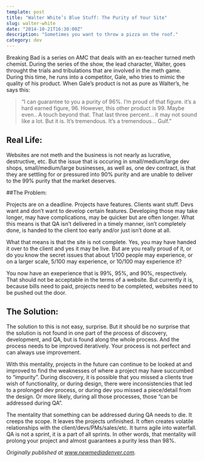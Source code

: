 ```yaml
---
template: post
title: "Walter White’s Blue Stuff: The Purity of Your Site"
slug: walter-white
date: "2014-10-21T16:30:00Z"
description: "Sometimes you want to throw a pizza on the roof."
category: dev
---
```

Breaking Bad is a series on AMC that deals with an ex-teacher turned meth chemist. During the series of the show, the lead character, Walter, goes throught the trials and tribulations that are involved in the meth game. During this time, he runs into a competitor, Gale, who tries to mimic the quality of his product. When Gale’s product is not as pure as Walter’s, he says this:

> “I can guarantee to you a purity of 96%. I’m proud of that figure. it’s a hard
> earned figure, 96. However, this other product is 99. Maybe even.. A touch
> beyond that. That last three percent… it may not sound like a lot. But it is.
> It’s tremendous. It’s a tremendous… Gulf.”

## Real Life:

Websites are not meth and the business is not nearly as lucrative, destructive, etc. But the issue that is occuring in small/medium/large dev shops, small/medium/large businesses, as well as, one dev contract, is that they are settling for or pressured into 90% purity and are unable to deliver to the 99% purity that the market deserves.

##The Problem:

Projects are on a deadline. Projects have features. Clients want stuff. Devs want and don’t want to develop certain features. Developing those may take longer, may have complications, may be quicker but are often longer. What this means is that QA isn’t delivered in a timely manner, isn’t completely done, is handed to the client too early and/or just isn’t done at all.

What that means is that the site is not complete. Yes, you may have handed it over to the client and yes it may be live. But are you really proud of it, or do you know the secret issues that about 1/100 people may experience, or on a larger scale, 5/100 may experience, or 10/100 may experience it?

You now have an exeperience that is 99%, 95%, and 90%, respectively. That should not be acceptable in the terms of a website. But currently it is, because bills need to paid, projects need to be completed, websites need to be pushed out the door.

## The Solution:
The solution to this is not easy, surprise. But it should be no surprise that the solution is not found in one part of the process of discovery, development, and QA, but is found along the whole process. And the process needs to be improved iteratively. Your process is not perfect and can always use improvement.

With this mentality, projects in the future can continue to be looked at and improved to find the weaknesses of where a project may have succumbed to “impurity”. During discovery, it is possible that you missed a clients true wish of functionality, or during design, there were inconsistencies that led to a prolonged dev process, or during dev you missed a piece/detail from the design. Or more likely, during all those processes, those “can be addressed during QA”.

The mentality that something can be addressed during QA needs to die. It creeps the scope. It leaves the projects unfinished. It often creates volatile relationships with the client/devs/PMs/sales/etc. It turns agile into waterfall. QA is not a sprint, it is a part of all sprints. In other words, that mentality will prolong your project and almost guarantees a purity less than 98%.

_Originally published at www.newmediadenver.com._
